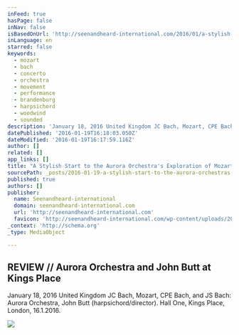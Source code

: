 ```yaml
---
inFeed: true
hasPage: false
inNav: false
isBasedOnUrl: 'http://seenandheard-international.com/2016/01/a-stylish-start-to-the-aurora-orchestras-exploration-of-mozarts-piano-concertos/'
inLanguage: en
starred: false
keywords:
  - mozart
  - bach
  - concerto
  - orchestra
  - movement
  - performance
  - brandenburg
  - harpsichord
  - woodwind
  - sounded
description: 'January 18, 2016 United Kingdom JC Bach, Mozart, CPE Bach, and JS Bach: Aurora Orchestra, John Butt (harpsichord/director). Hall One, Kings Place, London, 16.1.2016.'
datePublished: '2016-01-19T16:18:03.050Z'
dateModified: '2016-01-19T16:17:59.116Z'
author: []
related: []
app_links: []
title: "A Stylish Start to the Aurora Orchestra's Exploration of Mozart's Piano Concertos"
sourcePath: _posts/2016-01-19-a-stylish-start-to-the-aurora-orchestras-exploration-of-moz.md
published: true
authors: []
publisher:
  name: Seenandheard-international
  domain: seenandheard-international.com
  url: 'http://seenandheard-international.com'
  favicon: 'http://seenandheard-international.com/wp-content/uploads/2015/11/sandhlogo1.jpg'
_context: 'http://schema.org'
_type: MediaObject

---
```

<article style=""><h1>REVIEW // Aurora Orchestra and John Butt at Kings Place</h1><p>January 18, 2016 United Kingdom JC Bach, Mozart, CPE Bach, and JS Bach: Aurora Orchestra, John Butt (harpsichord/director). Hall One, Kings Place, London, 16.1.2016.</p><img src="https://s3-us-west-2.amazonaws.com/the-grid-img/p/ebf14519cb541a09c5475c8afa70393b83bbf097.jpg" /></article>